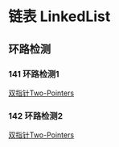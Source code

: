 # 链表 LinkedList

## 环路检测

### 141 环路检测1

[双指针Two-Pointers](learning/subjects/ComputerScience/DataStructuresAndAlgorithm/Algorithms/Elementary/双指针Two-Pointers.md)

### 142 环路检测2

[双指针Two-Pointers](learning/subjects/ComputerScience/DataStructuresAndAlgorithm/Algorithms/Elementary/双指针Two-Pointers.md)